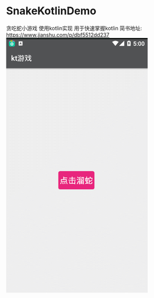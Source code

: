 # SnakeKotlinDemo
贪吃蛇小游戏 使用kotlin实现  用于快速掌握kotlin
简书地址:
https://www.jianshu.com/p/dbf5512dd237
 ![image](https://github.com/Mr-PolarBear/SnakeKotlinDemo/raw/master/GIF.gif)
